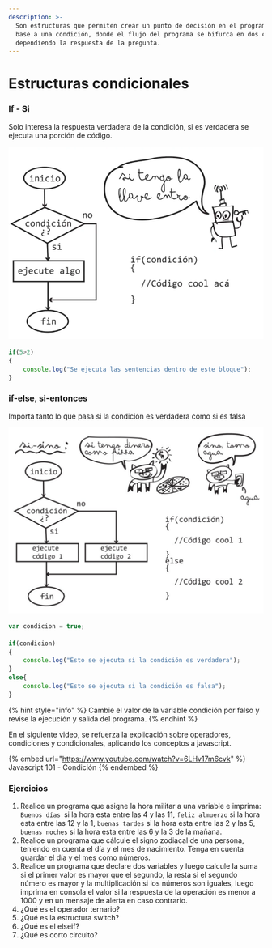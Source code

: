 ```yaml
---
description: >-
  Son estructuras que permiten crear un punto de decisión en el programa con
  base a una condición, donde el flujo del programa se bifurca en dos caminos
  dependiendo la respuesta de la pregunta.
---
```


# Estructuras condicionales

### If - Si

Solo interesa la respuesta verdadera de la condición, si es verdadera se ejecuta una porción de código.

![Si, estructura condicional](<../.gitbook/assets/imagen (8).png>)

```javascript
if(5>2)
{
    console.log("Se ejecuta las sentencias dentro de este bloque");
}
```

### if-else, si-entonces

Importa tanto lo que pasa si la condición es verdadera como si es falsa

![Si-no, estructura condicional](<../.gitbook/assets/imagen (3).png>)

```javascript
var condicion = true;

if(condicion)
{
    console.log("Esto se ejecuta si la condición es verdadera");
}
else{
    console.log("Esto se ejecuta si la condición es falsa");
}
```

{% hint style="info" %}
Cambie el valor de la variable condición por falso y revise la ejecución y salida del programa.
{% endhint %}

En el siguiente video, se refuerza la explicación sobre operadores, condiciones y condicionales, aplicando los conceptos a javascript.

{% embed url="https://www.youtube.com/watch?v=6LHv17m6cvk" %}
Javascript 101 - Condición
{% endembed %}

### Ejercicios

1. Realice un programa que asigne la hora militar a una variable e imprima: `Buenos días `si la hora esta entre las 4 y las 11, `feliz almuerzo` si la hora esta entre las 12 y la 1, `buenas tardes` si la hora esta entre las 2 y las 5, `buenas noches` si la hora esta entre las 6 y la 3 de la mañana.
2. Realice un programa que cálcule el signo zodiacal de una persona, teniendo en cuenta el día y el mes de nacimiento. Tenga en cuenta guardar el día y el mes como números.
3. Realice un programa que declare dos variables y luego calcule la suma si el primer valor es mayor que el segundo, la resta si el segundo número es mayor y la multiplicación si los números son iguales, luego imprima en consola el valor si la respuesta de la operación es menor a 1000 y en un mensaje de alerta en caso contrario.
4. ¿Qué es el operador ternario?
5. ¿Qué es la estructura switch?
6. ¿Qué es el elseif?
7. ¿Qué es corto circuito?
